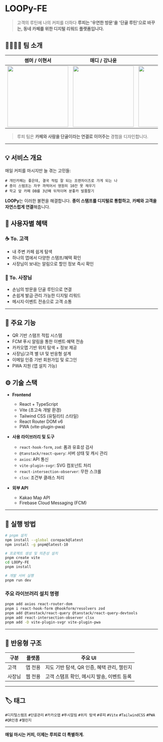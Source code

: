 # LOOPy-FE

> 고객의 루틴에 나의 커피를 더하다
> **루피는 '우연한 방문'을 '단골 루틴'으로 바꾸는, 동네 카페를 위한 디지털 리워드 플랫폼입니다.**

## 👨‍👩‍👧‍👦 팀 소개

| 썸머 / 이현서 | 매디 / 강나윤 | 민 / 고민균 |
|--------------|---------------|--------------|
| <img src="https://github.com/user-attachments/assets/9f79b8c7-6dae-43c2-9911-3cc4eb450458" width="200" height="200" /> | <img src="https://github.com/user-attachments/assets/5ed40500-a26e-40b8-bc98-2495c66b47ca" width="200" height="200" /> | <img src="https://github.com/user-attachments/assets/31447f88-c080-4891-ab24-4debf08d9eac" width="200" height="200" /> |

> 루피 팀은 **카페와 사람을 단골이라는 연결로 이어주는** 경험을 디자인합니다.

---

## 💡 서비스 개요

매일 커피를 마시지만 늘 겪는 고민들:

```
# 개인카페는 좋은데, 결국 적립 잘 되는 프랜차이즈로 가게 되는 나
# 종이 스탬프는 자꾸 까먹어서 영원히 10잔 못 채우기
# 학교 앞 카페 DB를 3년째 뒤적이며 분좋카 발품팔기
```

**LOOPy**는 이러한 불편을 해결합니다.
**종이 스탬프를 디지털로 통합하고**,
**카페와 고객을 자연스럽게 연결**해줍니다.

## 🧭 사용자별 혜택

### ☕ To. 고객

* 내 주변 카페 쉽게 탐색
* 하나의 앱에서 다양한 스탬프/혜택 확인
* 사장님이 보내는 알림으로 할인 정보 즉시 확인

### 📣 To. 사장님

* 손님의 방문을 단골 루틴으로 연결
* 손쉽게 발급·관리 가능한 디지털 리워드
* 메시지·이벤트 전송으로 고객 소통

---

## 🧾 주요 기능

* QR 기반 스탬프 적립 시스템
* FCM 푸시 알림을 통한 이벤트·혜택 전송
* 카카오맵 기반 위치 탐색 + 정보 제공
* 사장님/고객 별 UI 및 반응형 설계
* 이메일 인증 기반 회원가입 및 로그인
* PWA 지원 (앱 설치 가능)

## ⚙️ 기술 스택

* **Frontend**

  * React + TypeScript
  * Vite (초고속 개발 환경)
  * Tailwind CSS (유틸리티 스타일)
  * React Router DOM v6
  * PWA (vite-plugin-pwa)

* **사용 라이브러리 및 도구**

  * `react-hook-form`, `zod`: 폼과 유효성 검사
  * `@tanstack/react-query`: 서버 상태 및 캐시 관리
  * `axios`: API 통신
  * `vite-plugin-svgr`: SVG 컴포넌트 처리
  * `react-intersection-observer`: 무한 스크롤
  * `clsx`: 조건부 클래스 처리

* **외부 API**

  * Kakao Map API
  * Firebase Cloud Messaging (FCM)

---

## 🧪 실행 방법

```bash
# pnpm 설치
npm install --global corepack@latest
npm install -g pnpm@latest-10

# 프로젝트 생성 및 의존성 설치
pnpm create vite
cd LOOPy-FE
pnpm install

# 개발 서버 실행
pnpm run dev
```

### 주요 라이브러리 설치 명령

```bash
pnpm add axios react-router-dom
pnpm i react-hook-form @hookform/resolvers zod
pnpm add @tanstack/react-query @tanstack/react-query-devtools
pnpm add react-intersection-observer clsx
pnpm add -D vite-plugin-svgr vite-plugin-pwa
```

---

## 📱 반응형 구조

| 구분  | 플랫폼  | 주요 UI                     |
| --- | ---- | ------------------------- |
| 고객  | 앱 전용 | 지도 기반 탐색, QR 인증, 혜택 관리, 챌린지   |
| 사장님 | 웹 전용 | 고객 스탬프 확인, 메시지 발송, 이벤트 등록 |

---

## 🏷️ 태그

`#디지털스탬프` `#단골관리` `#카카오맵` `#푸시알림` `#위치 탐색`
`#루피` `#Vite` `#TailwindCSS` `#PWA` `#QR인증` `#챌린지`

---

**매일 마시는 커피, 이제는 루피로 더 특별하게.**
